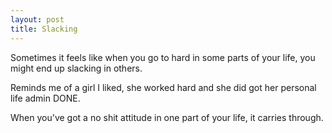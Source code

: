 ```yaml
---
layout: post
title: Slacking
---
```


Sometimes it feels like when you go to hard in some parts of your life, you might end up slacking in others.

Reminds me of a girl I liked, she worked hard and she did got her personal life admin DONE.

When you've got a no shit attitude in one part of your life, it carries through.
